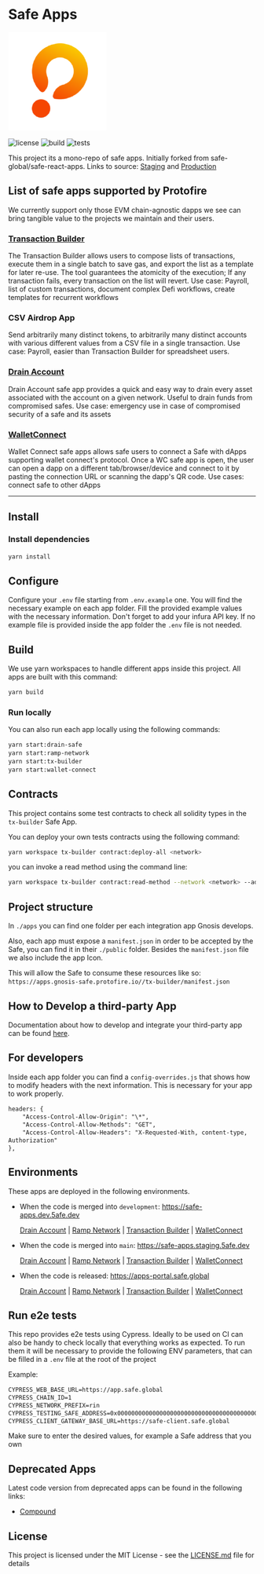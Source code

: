 # Safe Apps

[![Logo](/assets/logo.png)](https://protofire.io/)

![license](https://img.shields.io/github/license/safe-global/safe-react-apps)
![build](https://img.shields.io/github/workflow/status/safe-global/safe-react-apps/Deploy%20safe%20apps/main)
![tests](https://img.shields.io/github/workflow/status/safe-global/safe-react-apps/Test/main?label=tests)

This project its a mono-repo of safe apps. Initially forked from safe-global/safe-react-apps.
Links to source: [Staging](https://github.com/protofire/safe-react-apps/tree/protofire-stg/apps/) and [Production](https://github.com/protofire/safe-react-apps/tree/protofire/apps/)

## List of safe apps supported by Protofire

We currently support only those EVM chain-agnostic dapps we see can bring tangible value to the projects we maintain and their users.

### [Transaction Builder](https://github.com/protofire/safe-react-apps/tree/protofire-stg/apps/tx-builder)

The Transaction Builder allows users to compose lists of transactions, execute them in a single batch to save gas, and export the list as a template for later re-use.
The tool guarantees the atomicity of the execution; If any transaction fails, every transaction on the list will revert.
Use case: Payroll, list of custom transactions, document complex Defi workflows, create templates for recurrent workflows

### CSV Airdrop App

Send arbitrarily many distinct tokens, to arbitrarily many distinct accounts with various different values from a CSV file in a single transaction.
Use case: Payroll, easier than Transaction Builder for spreadsheet users.

### [Drain Account](https://github.com/protofire/safe-react-apps/tree/protofire-stg/apps/drain-safe)

Drain Account safe app provides a quick and easy way to drain every asset associated with the account on a given network.
Useful to drain funds from compromised safes.
Use case: emergency use in case of compromised security of a safe and its assets

### [WalletConnect](https://github.com/protofire/safe-react-apps/tree/protofire-stg/apps/wallet-connect)

Wallet Connect safe apps allows safe users to connect a Safe with dApps supporting wallet connect's protocol.
Once a WC safe app is open, the user can open a dapp on a different tab/browser/device and connect to it by pasting the connection URL or scanning the dapp's QR code.
Use cases: connect safe to other dApps


----------------


## Install

### Install dependencies

```bash
yarn install
```

## Configure

Configure your `.env` file starting from `.env.example` one. You will find the necessary example on each app folder. Fill the provided example values with the necessary information. Don't forget to add your infura API key.
If no example file is provided inside the app folder the `.env` file is not needed.

## Build

We use yarn workspaces to handle different apps inside this project. All apps are built with this command:

```bash
yarn build
```

### Run locally

You can also run each app locally using the following commands:

```bash
yarn start:drain-safe
yarn start:ramp-network
yarn start:tx-builder
yarn start:wallet-connect
```

## Contracts

This project contains some test contracts to check all solidity types in the `tx-builder` Safe App.

You can deploy your own tests contracts using the following command:

```bash
yarn workspace tx-builder contract:deploy-all <network>
```

you can invoke a read method using the command line:

```bash
yarn workspace tx-builder contract:read-method --network <network> --address <address> --method <method>
```

## Project structure

In `./apps` you can find one folder per each integration app Gnosis develops.

Also, each app must expose a `manifest.json` in order to be accepted by the Safe, you can find it in their `./public` folder. Besides the `manifest.json` file we also include the app Icon.

This will allow the Safe to consume these resources like so: `https://apps.gnosis-safe.protofire.io//tx-builder/manifest.json`

## How to Develop a third-party App

Documentation about how to develop and integrate your third-party app can be found [here](https://docs.safe.global/safe-core-aa-sdk/safe-apps).

## For developers

Inside each app folder you can find a `config-overrides.js` that shows how to modify headers with the next information. This is necessary for your app to work properly.

```
headers: {
    "Access-Control-Allow-Origin": "\*",
    "Access-Control-Allow-Methods": "GET",
    "Access-Control-Allow-Headers": "X-Requested-With, content-type, Authorization"
},
```

## Environments

These apps are deployed in the following environments.

- When the code is merged into `development`: https://safe-apps.dev.5afe.dev

  [Drain Account](https://safe-apps.dev.5afe.dev/drain-safe)
  | [Ramp Network](https://safe-apps.dev.5afe.dev/ramp-network)
  | [Transaction Builder](https://safe-apps.dev.5afe.dev/tx-builder)
  | [WalletConnect](https://safe-apps.dev.5afe.dev/wallet-connect)

- When the code is merged into `main`: https://safe-apps.staging.5afe.dev

  [Drain Account](https://safe-apps.staging.5afe.dev/drain-safe)
  | [Ramp Network](https://safe-apps.staging.5afe.dev/ramp-network)
  | [Transaction Builder](https://safe-apps.staging.5afe.dev/tx-builder)
  | [WalletConnect](https://safe-apps.staging.5afe.dev/wallet-connect)

- When the code is released: https://apps-portal.safe.global

  [Drain Account](https://apps-portal.safe.global/drain-safe)
  | [Ramp Network](https://apps-portal.safe.global/ramp-network)
  | [Transaction Builder](https://apps-portal.safe.global/tx-builder)
  | [WalletConnect](https://apps-portal.safe.global/wallet-connect)

## Run e2e tests

This repo provides e2e tests using Cypress. Ideally to be used on CI can also be handy to check locally that everything works as expected.
To run them it will be necessary to provide the following ENV parameters, that can be filled in a `.env` file at the root of the project

Example:

```
CYPRESS_WEB_BASE_URL=https://app.safe.global
CYPRESS_CHAIN_ID=1
CYPRESS_NETWORK_PREFIX=rin
CYPRESS_TESTING_SAFE_ADDRESS=0x0000000000000000000000000000000000000000
CYPRESS_CLIENT_GATEWAY_BASE_URL=https://safe-client.safe.global
```

Make sure to enter the desired values, for example a Safe address that you own

## Deprecated Apps

Latest code version from deprecated apps can be found in the following links:

- [Compound](https://github.com/safe-global/safe-react-apps/releases/tag/compound-1.1.3)

## License
This project is licensed under the MIT License - see the [LICENSE.md](LICENSE.md) file for details
